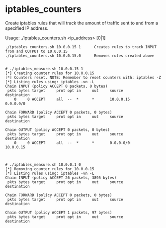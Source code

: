 # iptables_counters

Create iptables rules that will track the amount of traffic sent to and from a specified IP address.

  Usage: ./iptables_counters.sh <ip_address> [0|1]

    ./iptables_counters.sh 10.0.0.15 1      Creates rules to track INPUT from and OUTPUT to 10.0.0.15
    ./iptables_counters.sh 10.0.0.15.0      Removes rules created above


    # ./iptables_measure.sh 10.0.0.15 1
    [*] Creating counter rules for 10.0.0.15
    [*] Counters reset. NOTE: Remember to reset counters with: iptables -Z
    [*] Listing rules using: iptables -vn -L
    Chain INPUT (policy ACCEPT 0 packets, 0 bytes)
     pkts bytes target     prot opt in     out     source               destination         
        0     0 ACCEPT     all  --  *      *       10.0.0.15            0.0.0.0/0           

    Chain FORWARD (policy ACCEPT 0 packets, 0 bytes)
     pkts bytes target     prot opt in     out     source               destination         

    Chain OUTPUT (policy ACCEPT 0 packets, 0 bytes)
     pkts bytes target     prot opt in     out     source               destination         
        0     0 ACCEPT     all  --  *      *       0.0.0.0/0            10.0.0.15           
    
    
    
    # ./iptables_measure.sh 10.0.0.1 0
    [*] Removing counter rules for 10.0.0.15
    [*] Listing rules using: iptables -vn -L
    Chain INPUT (policy ACCEPT 26 packets, 3895 bytes)
     pkts bytes target     prot opt in     out     source               destination         

    Chain FORWARD (policy ACCEPT 0 packets, 0 bytes)
     pkts bytes target     prot opt in     out     source               destination         

    Chain OUTPUT (policy ACCEPT 1 packets, 97 bytes)
     pkts bytes target     prot opt in     out     source               destination         
